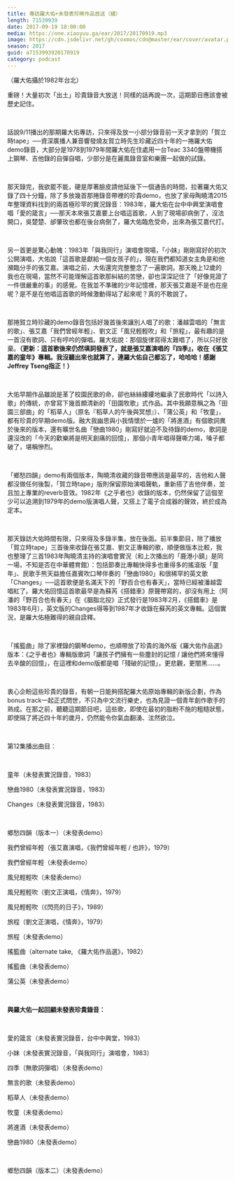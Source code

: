 ```yaml
---
title: 專訪羅大佑+未發表珍稀作品放送（續）
length: 71539939
date: 2017-09-19 18:00:00
media: https://one.xiaoyuu.ga/ear/2017/20170919.mp3
image: https://cdn.jsdelivr.net/gh/coxmos/cdn@master/ear/cover/avatar.png
season: 2017
guid: a7153993920170919
category: podcast
---
```


<p>（羅大佑攝於1982年台北）</p><p>重磅！大量初次「出土」珍貴錄音大放送！同樣的話再說一次，這期節目應該會被歷史記住。</p>
<br/>
<p>話說9/11播出的那期羅大佑專訪，只來得及放一小部分錄音前一天才拿到的「賀立時tape」──資深廣播人兼音響發燒友賀立時先生珍藏近四十年的一捲羅大佑demo錄音，大部分是1978到1979年間羅大佑在住處用一台Teac 3340盤帶機搭上鋼琴、吉他錄的自彈自唱，少部分是在麗風錄音室和樂團一起做的試錄。</p>
<br/>
<p>那天錄完，我欲罷不能，硬是厚著臉皮請他延後下一個通告的時間，拉著羅大佑又錄了四十分鐘，除了多放幾首那捲錄音帶裡的珍貴demo，也放了家母陶曉清2015年整理資料找到的兩首極珍罕的實況錄音：1983年，羅大佑在台中中興堂演唱會唱「愛的箴言」──那天本來張艾嘉要上台唱這首歌，人到了現場卻病倒了，沒法開口，吳楚楚、邰肇玫也都在後台病倒了，羅大佑臨危受命，出來為張艾嘉代打。</p>
<br/>
<p>另一首更是驚心動魄：1983年「與我同行」演唱會現場，「小妹」剛剛寫好的初次公開演唱，大佑說「這首歌是獻給一個女孩子的」，現在我們都知道女主角是和他瀕臨分手的張艾嘉。演唱之前，大佑還完完整整念了一遍歌詞。那天晚上12歲的我也在現場，當然不可能理解這首歌那糾結的苦戀，卻也深深記住了「好像見證了一件很嚴重的事」的感覺。在我並不準確的少年記憶裡，那天張艾嘉是不是也在座呢？是不是在他唱這首歌的時候激動得站了起來呢？真的不敢說了。</p>
<br/>
<p>
<p>那捲賀立時珍藏的demo錄音包括好幾首後來讓別人唱了的歌：潘越雲唱的「無言的歌」、張艾嘉「我們曾經年輕」、劉文正「風兒輕輕吹」和「旅程」，最有趣的是一首沒有歌詞、只有哼吟的彈唱。羅大佑說：那個旋律寫得太難唱了，所以只好放棄。<strong>（更新：這首歌後來仍然填詞發表了，就是張艾嘉演唱的『四季』，收在《張艾嘉的童年》專輯。我沒聽出來也就算了，連羅大佑自己都忘了，哈哈哈！感謝Jeffrey Tseng指正！）</strong></p>
</p>
<br/>
<p>大佑早期作品雖說是革了校園民歌的命，卻也絲絲縷縷地繼承了民歌時代「以詩入歌」的傳統，亦曾寫下幾首頗清新的「田園牧歌」式作品。其中我願意稱之為「田園三部曲」的「稻草人」（原名『稻草人的午後與冥想』）、「蒲公英」和「牧童」，都有珍貴的早期demo版。融大我幽思與小我情懷於一爐的「將進酒」有個歌詞異於後來的版本，還有曠世名曲「戀曲1980」剛寫好就迫不及待錄的demo，歌詞是還沒改的「今天的歡樂將是明天創痛的回憶」，那個小青年唱得聲嘶力竭，嗓子都破了，堪稱慘烈。</p>
<br/>
<p>「鄉愁四韻」demo有兩個版本，陶曉清收藏的錄音帶應該是最早的，吉他和人聲都沒做任何後製，「賀立時tape」版則保留原始演唱聲軌，重新搭了吉他伴奏，並且加上專業的reverb音效。1982年《之乎者也》收錄的版本，仍然保留了這個至少可以追溯到1979年的demo版演唱人聲，又搭上了電子合成器的聲效，終於成為定本。</p>
<br/>
<p>那天錄訪大佑時間有限，只來得及多錄半集，放在後面。前半集節目，除了播放「賀立時tape」三首後來收錄在張艾嘉、劉文正專輯的歌，順便做版本比較，我也整理了三首1983年陶曉清主持的演唱會實況（和上次播出的「鹿港小鎮」是同一場，不知是否在中華體育館）：包括節奏比專輯快得多也重得多的搖滾版「童年」、民歌手熊天益擔任嘉賓吹口琴伴奏的「戀曲1980」和很稀罕的英文歌「Changes」──這首歌便是名滿天下的「野百合也有春天」，當時已經被潘越雲唱紅了。羅大佑回憶這首歌最早是為蘇芮《搭錯車》原聲帶寫的，卻沒有用上（阿潘的「野百合也有春天」在《胭脂北投》正式發行是1983年2月，《搭錯車》是1983年6月），英文版的Changes得等到1987年才收錄在蘇芮的英文專輯。這個實況，是羅大佑極難得的親自詮釋。</p>
<br/>
<p>「搖籃曲」除了家裡錄的鋼琴demo，也順帶放了珍貴的海外版《羅大佑作品選》版本：《之乎者也》專輯版歌詞「讓孩子們擁有一些塵封的記憶 / 讓他們將來懂得去辛酸的回憶」，在這裡和demo版都是唱「殘破的記憶」，更悲觀，更闇黑……。</p>
<br/>
<p>衷心企盼這些珍貴的錄音，有朝一日能夠搭配羅大佑原始專輯的新版企劃，作為bonus track一起正式問世，不只為中文流行樂史，也為見證一個青年創作歌手的熟成。在那之前，聽聽這期節目吧，這些歌，即使在最初的脂粉不施的粗糙狀態，即使隔了將近四十年的歲月，仍然能令你氣血翻湧、泫然欲泣。</p>
</p>
<br/>
<p>第12集播出曲目：</p>
<br/>
<p>
<p>童年（未發表實況錄音，1983）</p>
<p>戀曲1980（未發表實況錄音，1983）</p>
<p>Changes（未發表實況錄音，1983）</p>
<br/>
<p>鄉愁四韻（版本一）（未發表demo）</p>
<p>我們曾經年輕（張艾嘉演唱，《我們曾經年輕 / 也許》，1979）</p>
<p>我們曾經年輕（未發表demo）</p>
<p>風兒輕輕吹（未發表demo）</p>
<p>風兒輕輕吹（劉文正演唱，《情奔》，1979）</p>
<p>風兒輕輕吹（《閃亮的日子》，1989）</p>
<p>旅程（劉文正演唱，《情奔》，1979）</p>
<p>旅程（未發表demo）</p>
<p>搖籃曲（alternate take, 《羅大佑作品選》，1982）</p>
<p>搖籃曲（未發表demo）</p>
<p>蒲公英（未發表demo）</p>
<br/>
<p><strong>與羅大佑一起回顧未發表珍貴錄音：</strong></p>
<br/>
<p>愛的箴言（未發表實況錄音，台中中興堂，1983）</p>
<p>小妹（未發表實況錄音，「與我同行」演唱會，1983）</p>
<p>四季（無歌詞彈唱）（未發表demo）</p>
<p>無言的歌（未發表demo）</p>
<p>稻草人（未發表demo）</p>
<p>牧童（未發表demo）</p>
<p>將進酒（未發表demo）</p>
<p>戀曲1980（未發表demo）</p>
<br/>
<p>鄉愁四韻（版本二）（未發表demo）</p>
</p>
<p>

</p> <br/>
